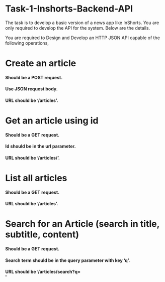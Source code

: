 # Task-1-Inshorts-Backend-API

The task is to develop a basic version of a news app like InShorts. You are only required to develop the API for the system. 
Below are the details.

You are required to Design and Develop an HTTP JSON API capable of the following operations,
# Create an article
#### Should be a POST request.
#### Use JSON request body.
#### URL should be ‘/articles’.

# Get an article using id
#### Should be a GET request.
#### Id should be in the url parameter.
#### URL should be ‘/articles/<id here>’.

# List all articles
#### Should be a GET request.
#### URL should be ‘/articles’.

# Search for an Article (search in title, subtitle, content)
#### Should be a GET request.
#### Search term should be in the query parameter with key ‘q’.
#### URL should be ‘/articles/search?q=<search term he>'
